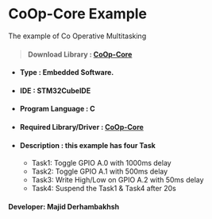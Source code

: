 # CoOp-Core Example
The example of Co Operative Multitasking

> #### Download Library : [CoOp-Core](https://github.com/Majid-Derhambakhsh/CoOp-Core)  

- #### Type : Embedded Software.

- #### IDE  : STM32CubeIDE

- #### Program Language : C

- #### Required Library/Driver :  [CoOp-Core](https://github.com/Majid-Derhambakhsh/CoOp-Core)  

- #### Description : this example has four Task
  - Task1: Toggle GPIO A.0 with 1000ms delay
  - Task2: Toggle GPIO A.1 with 500ms delay
  - Task3: Write High/Low on GPIO A.2 with 50ms delay
  - Task4: Suspend the Task1 & Task4 after 20s

#### Developer: Majid Derhambakhsh

